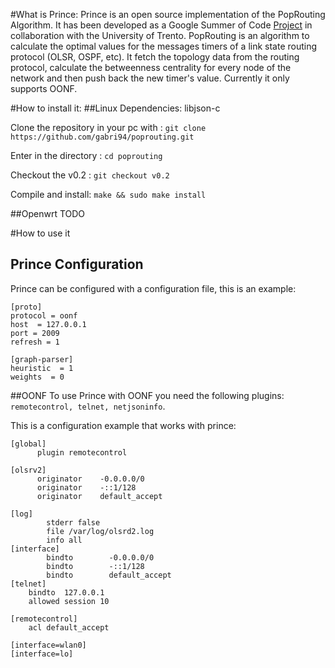#What is Prince:
Prince is an open source implementation of the PopRouting Algorithm. It has been developed as a Google Summer of Code [Project](https://summerofcode.withgoogle.com/projects/#5453035123769344) in collaboration with the University of Trento.
PopRouting is an algorithm to calculate the optimal values for the messages timers of a link state routing protocol (OLSR, OSPF, etc).
It fetch the topology data from the routing protocol, calculate the betweenness centrality for every node of the network and then push back the new timer's value. Currently it only supports OONF.


#How to install it:
##Linux
Dependencies: libjson-c

Clone the repository in your pc with :
`git clone https://github.com/gabri94/poprouting.git`

Enter in the directory :
`cd poprouting`

Checkout the v0.2 :
`git checkout v0.2`

Compile and install:
`make && sudo make install`

##Openwrt
TODO


#How to use it
## Prince Configuration
Prince can be configured with a configuration file, this is an example:
```
[proto]
protocol = oonf
host  = 127.0.0.1
port = 2009
refresh = 1

[graph-parser]
heuristic  = 1
weights  = 0

```


##OONF
To use Prince with OONF you need the following plugins: `remotecontrol, telnet, netjsoninfo`.

This is a configuration example that works with prince:
```
[global]
      plugin remotecontrol

[olsrv2]
      originator    -0.0.0.0/0
      originator    -::1/128
      originator    default_accept

[log]
        stderr false
        file /var/log/olsrd2.log
        info all
[interface]
        bindto        -0.0.0.0/0
        bindto        -::1/128
        bindto        default_accept
[telnet]
	bindto	127.0.0.1
	allowed session 10

[remotecontrol]
	acl	default_accept

[interface=wlan0]
[interface=lo]
```

